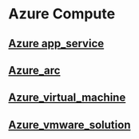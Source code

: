 # Azure Compute 

## [Azure app_service](app_service) 

## [Azure_arc](azure_arc)  

## [Azure_virtual_machine](azure_virtual_machine) 

## [Azure_vmware_solution](vmware_solution) 
